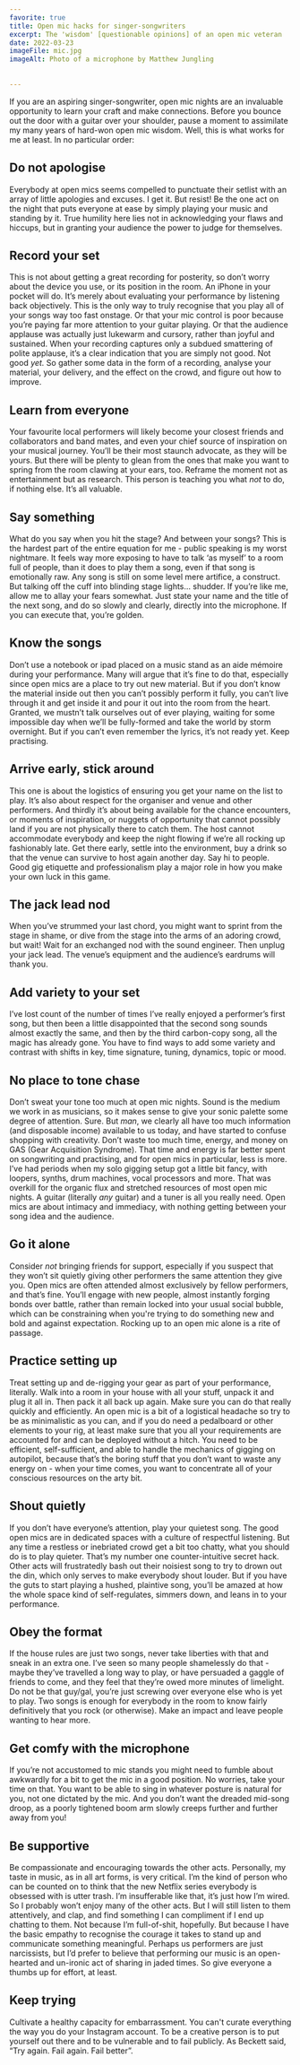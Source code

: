 ```yaml
---
favorite: true
title: Open mic hacks for singer-songwriters
excerpt: The 'wisdom' [questionable opinions] of an open mic veteran
date: 2022-03-23
imageFile: mic.jpg
imageAlt: Photo of a microphone by Matthew Jungling
  
  
---
```


If you are an aspiring singer-songwriter, open mic nights are an invaluable opportunity to learn your craft and make connections. Before you bounce out the door with a guitar over your shoulder, pause a moment to assimilate my many years of hard-won open mic wisdom. Well, this is what works for me at least. In no particular order:

## Do not apologise

Everybody at open mics seems compelled to punctuate their setlist with an array of little apologies and excuses. I get it. But resist! Be the one act on the night that puts everyone at ease by simply playing your music and standing by it. True humility here lies not in acknowledging your flaws and hiccups, but in granting your audience the power to judge for themselves.

## Record your set

This is not about getting a great recording for posterity, so don’t worry about the device you use, or its position in the room. An iPhone in your pocket will do. It’s merely about evaluating your performance by listening back objectively. This is the only way to truly recognise that you play all of your songs way too fast onstage. Or that your mic control is poor because you’re paying far more attention to your guitar playing. Or that the audience applause was actually just lukewarm and cursory, rather than joyful and sustained. When your recording captures only a subdued smattering of polite applause, it’s a clear indication that you are simply not good. Not good *yet.* So gather some data in the form of a recording, analyse your material, your delivery, and the effect on the crowd, and figure out how to improve.

## Learn from everyone

Your favourite local performers will likely become your closest friends and collaborators and band mates, and even your chief source of inspiration on your musical journey. You’ll be their most staunch advocate, as they will be yours. But there will be plenty to glean from the ones that make you want to spring from the room clawing at your ears, too. Reframe the moment not as entertainment but as research. This person is teaching you what *not* to do, if nothing else. It’s all valuable.

## Say something

What do you say when you hit the stage? And between your songs? This is the hardest part of the entire equation for me - public speaking is my worst nightmare. It feels way more exposing to have to talk ‘as myself’ to a room full of people, than it does to play them a song, even if that song is emotionally raw. Any song is still on some level mere artifice, a construct. But talking off the cuff into blinding stage lights… shudder. If you’re like me, allow me to allay your fears somewhat. Just state your name and the title of the next song, and do so slowly and clearly, directly into the microphone. If you can execute that, you’re golden.

## Know the songs

Don’t use a notebook or ipad placed on a music stand as an aide mémoire during your performance. Many will argue that it’s fine to do that, especially since open mics are a place to try out new material. But if you don’t know the material inside out then you can’t possibly perform it fully, you can’t live through it and get inside it and pour it out into the room from the heart. Granted, we mustn’t talk ourselves out of ever playing, waiting for some impossible day when we’ll be fully-formed and take the world by storm overnight. But if you can’t even remember the lyrics, it’s not ready yet. Keep practising.

## Arrive early, stick around

This one is about the logistics of ensuring you get your name on the list to play. It’s also about respect for the organiser and venue and other performers. And thirdly it’s about being available for the chance encounters, or moments of inspiration, or nuggets of opportunity that cannot possibly land if you are not physically there to catch them. The host cannot accommodate everybody and keep the night flowing if we’re all rocking up fashionably late. Get there early, settle into the environment, buy a drink so that the venue can survive to host again another day. Say hi to people. Good gig etiquette and professionalism play a major role in how you make your own luck in this game.

## The jack lead nod

When you’ve strummed your last chord, you might want to sprint from the stage in shame, or dive from the stage into the arms of an adoring crowd, but wait! Wait for an exchanged nod with the sound engineer. Then unplug your jack lead. The venue’s equipment and the audience’s eardrums will thank you.

## Add variety to your set

I’ve lost count of the number of times I’ve really enjoyed a performer’s first song, but then been a little disappointed that the second song sounds almost exactly the same, and then by the third carbon-copy song, all the magic has already gone. You have to find ways to add some variety and contrast with shifts in key, time signature, tuning, dynamics, topic or mood.

## No place to tone chase

Don’t sweat your tone too much at open mic nights. Sound is the medium we work in as musicians, so it makes sense to give your sonic palette some degree of attention. Sure. But *man*, we clearly all have too much information (and disposable income) available to us today, and have started to confuse shopping with creativity. Don’t waste too much time, energy, and money on GAS (Gear Acquisition Syndrome). That time and energy is far better spent on songwriting and practising, and for open mics in particular, less is more. I’ve had periods when my solo gigging setup got a little bit fancy, with loopers, synths, drum machines, vocal processors and more. That was overkill for the organic flux and stretched resources of most open mic nights. A guitar (literally *any* guitar) and a tuner is all you really need. Open mics are about intimacy and immediacy, with nothing getting between your song idea and the audience.

## Go it alone

Consider *not* bringing friends for support, especially if you suspect that they won’t sit quietly giving other performers the same attention they give you. Open mics are often attended almost exclusively by fellow performers, and that’s fine. You’ll engage with new people, almost instantly forging bonds over battle, rather than remain locked into your usual social bubble, which can be constraining when you're trying to do something new and bold and  against expectation. Rocking up to an open mic alone is a rite of passage.

## Practice setting up

Treat setting up and de-rigging your gear as part of your performance, literally. Walk into a room in your house with all your stuff, unpack it and plug it all in. Then pack it all back up again. Make sure you can do that really quickly and efficiently. An open mic is a bit of a logistical headache so try to be as minimalistic as you can, and if you do need a pedalboard or other elements to your rig, at least make sure that you all your requirements are accounted for and can be deployed without a hitch. You need to be efficient, self-sufficient, and able to handle the mechanics of gigging on autopilot, because that’s the boring stuff that you don’t want to waste any energy on - when your time comes, you want to concentrate all of your conscious resources on the arty bit.

## Shout quietly

If you don’t have everyone’s attention, play your quietest song. The good open mics are in dedicated spaces with a culture of respectful listening. But any time a restless or inebriated crowd get a bit too chatty, what you should do is to play quieter. That’s my number one counter-intuitive secret hack. Other acts will frustratedly bash out their noisiest song to try to drown out the din, which only serves to make everybody shout louder. But if you have the guts to start playing a hushed, plaintive song, you’ll be amazed at how the whole space kind of self-regulates, simmers down, and leans in to your performance.

## Obey the format

If the house rules are just two songs, never take liberties with that and sneak in an extra one. I’ve seen so many people shamelessly do that - maybe they’ve travelled a long way to play, or have persuaded a gaggle of friends to come, and they feel that they’re owed more minutes of limelight. Do not be that guy/gal, you’re just screwing over everyone else who is yet to play. Two songs is enough for everybody in the room to know fairly definitively that you rock (or otherwise). Make an impact and leave people wanting to hear more.

## Get comfy with the microphone

If you’re not accustomed to mic stands you might need to fumble about awkwardly for a bit to get the mic in a good position. No worries, take your time on that. You want to be able to sing in whatever posture is natural for you, not one dictated by the mic. And you don’t want the dreaded mid-song droop, as a poorly tightened boom arm slowly creeps further and further away from you!

## Be supportive

Be compassionate and encouraging towards the other acts. Personally, my taste in music, as in all art forms, is very critical. I’m the kind of person who can be counted on to think that the new Netflix series everybody is obsessed with is utter trash. I’m insufferable like that, it’s just how I’m wired. So I probably won’t enjoy many of the other acts. But I will still listen to them attentively, and clap, and find something I can compliment if I end up chatting to them. Not because I’m full-of-shit, hopefully. But because I have the basic empathy to recognise the courage it takes to stand up and communicate something meaningful. Perhaps us performers are just narcissists, but I’d prefer to believe that performing our music is an open-hearted and un-ironic act of sharing in jaded times. So give everyone a thumbs up for effort, at least.

## Keep trying

Cultivate a healthy capacity for embarrassment. You can't curate everything the way you do your Instagram account. To be a creative person is to put yourself out there and to be vulnerable and to fail publicly. As Beckett said, “Try again. Fail again. Fail better”.